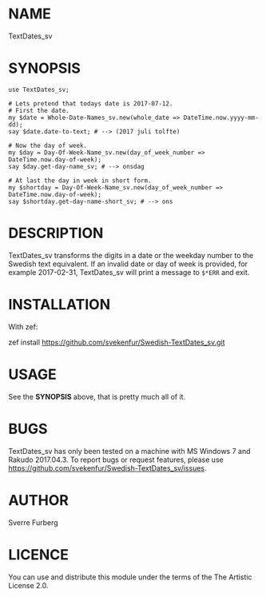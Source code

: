 NAME
====

TextDates_sv 

SYNOPSIS
========

    use TextDates_sv;

    # Lets pretend that todays date is 2017-07-12.
    # First the date.
    my $date = Whole-Date-Names_sv.new(whole_date => DateTime.now.yyyy-mm-dd);
    say $date.date-to-text; # --> (2017 juli tolfte) 

    # Now the day of week.
    my $day = Day-Of-Week-Name_sv.new(day_of_week_number => DateTime.now.day-of-week);
    say $day.get-day-name_sv; # --> onsdag 

    # At last the day in week in short form.
    my $shortday = Day-Of-Week-Name_sv.new(day_of_week_number => DateTime.now.day-of-week);
    say $shortday.get-day-name-short_sv; # --> ons

DESCRIPTION
===========

TextDates_sv transforms the digits in a date or the weekday number to the Swedish text equivalent.  If an invalid date or day of week is provided, for example 2017-02-31, TextDates_sv will print a message to `$*ERR` and exit.

INSTALLATION
============

With zef:

zef install https://github.com/svekenfur/Swedish-TextDates_sv.git 

USAGE
=====

See the **SYNOPSIS** above, that is pretty much all of it.

BUGS
====

TextDates_sv has only been tested on a machine with MS Windows 7 and Rakudo 2017.04.3. To report bugs or request features, please use https://github.com/svekenfur/Swedish-TextDates_sv/issues.

AUTHOR
======

Sverre Furberg

LICENCE
=======

You can use and distribute this module under the terms of the The Artistic License 2.0.
